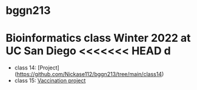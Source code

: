 # bggn213
Bioinformatics class Winter 2022 at UC San Diego
<<<<<<< HEAD
d
=======

- class 14: [Project] (https://github.com/Nickase112/bggn213/tree/main/class14)
- class 15: [Vaccination project](https://github.com/Nickase112/bggn213/blob/main/class15.Rmd)

